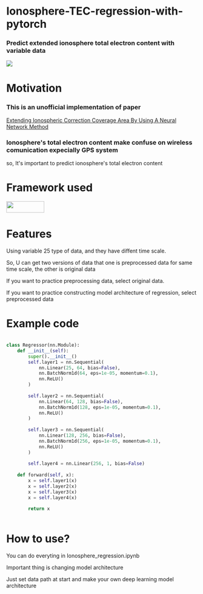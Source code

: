 # Ionosphere-TEC-regression-with-pytorch
### Predict extended ionosphere total electron content with variable data

<img src="https://static.sciencelearn.org.nz/images/images/000/000/248/full/Layers-of-the-ionosphere20150924-22493-1th64qk.jpg?1522293304"/>

# Motivation
### This is an unofficial implementation of paper
[Extending Ionospheric Correction Coverage Area By Using A Neural 
Network Method](http://koreascience.or.kr/article/JAKO201614652759635.page)

### Ionosphere's total electron content make confuse on wireless comunication expecially GPS system

so, It's important to predict ionosphere's total electron content

# Framework used
<img src="https://img.shields.io/badge/PyTorch-EE4C2C?style=flat-square&logo=PyTorch&logoColor=white" height="30px" width="100px"/></a>

# Features
Using variable 25 type of data, and they have diffent time scale.

So, U can get two versions of data that one is preprocessed data for same time scale, the other is original data

If you want to practice preprocessing data, select original data.

If you want to practice constructing model architecture of regression, select preprocessed data

# Example code
```python

class Regressor(nn.Module):
    def __init__(self):
        super().__init__()
        self.layer1 = nn.Sequential(
            nn.Linear(25, 64, bias=False),
            nn.BatchNorm1d(64, eps=1e-05, momentum=0.1),
            nn.ReLU()
        )
        
        self.layer2 = nn.Sequential(
            nn.Linear(64, 128, bias=False),
            nn.BatchNorm1d(128, eps=1e-05, momentum=0.1),
            nn.ReLU()
        )
        
        self.layer3 = nn.Sequential(
            nn.Linear(128, 256, bias=False),
            nn.BatchNorm1d(256, eps=1e-05, momentum=0.1),
            nn.ReLU()
        )
        
        self.layer4 = nn.Linear(256, 1, bias=False)
        
    def forward(self, x):
        x = self.layer1(x)
        x = self.layer2(x)
        x = self.layer3(x)
        x = self.layer4(x)
      
        return x
        
```

# How to use?
You can do everyting in Ionosphere_regression.ipynb

Important thing is changing model architecture

Just set data path at start and make your own deep learning model architecture
